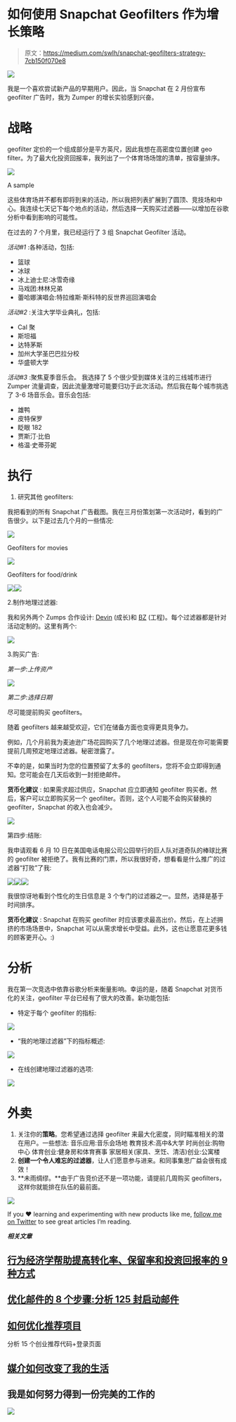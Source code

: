 # 如何使用 Snapchat Geofilters 作为增长策略

> 原文：<https://medium.com/swlh/snapchat-geofilters-strategy-7cb150f070e8>

![](img/7aa8fea33e98741acf8b72568db166af.png)

我是一个喜欢尝试新产品的早期用户。因此，当 Snapchat 在 2 月份宣布 geofilter 广告时，我为 Zumper 的增长实验感到兴奋。

# 战略

geofilter 定价的一个组成部分是平方英尺，因此我想在高密度位置创建 geo filter。为了最大化投资回报率，我列出了一个体育场场馆的清单，按容量排序。

![](img/da637bba14f8d239dc69555087c65a8a.png)

A sample

这些体育场并不都有即将到来的活动，所以我把列表扩展到了圆顶、竞技场和中心。我连续七天记下每个地点的活动，然后选择一天购买过滤器——以增加在谷歌分析中看到影响的可能性。

在过去的 7 个月里，我已经运行了 3 组 Snapchat Geofilter 活动。

*活动#1* :各种活动，包括:

*   篮球
*   冰球
*   冰上迪士尼:冰雪奇缘
*   马戏团:林林兄弟
*   蕾哈娜演唱会:特拉维斯·斯科特的反世界巡回演唱会

*活动#2* :关注大学毕业典礼，包括:

*   Cal 聚
*   斯坦福
*   达特茅斯
*   加州大学圣巴巴拉分校
*   华盛顿大学

*活动#3* :聚焦夏季音乐会。
我选择了 5 个很少受到媒体关注的三线城市进行 Zumper 流量调查，因此流量激增可能要归功于此次活动。然后我在每个城市挑选了 3-6 场音乐会。音乐会包括:

*   雄鸭
*   皮特保罗
*   眨眼 182
*   贾斯汀·比伯
*   格温·史蒂芬妮

# 执行

1.  研究其他 geofilters:

我把看到的所有 Snapchat 广告截图。我在三月份策划第一次活动时，看到的广告很少。以下是过去几个月的一些情况:

![](img/7616dff4f121bbba1b20308f6685aa88.png)

Geofilters for movies

![](img/6308f0ea2529f2b96f4698c76d3d3777.png)

Geofilters for food/drink

![](img/635560a95ace2699061f55e2a9c85de3.png)![](img/176f725270f0f243812572d9578cb5a8.png)

2.制作地理过滤器:

我和另外两个 Zumps 合作设计: [Devin](https://twitter.com/dobrien123) (成长)和 [BZ](https://twitter.com/atav32) (工程)。每个过滤器都是针对活动定制的。这里有两个:

![](img/b70da33f4d1cb14e6c9ef23e8bdf5b8a.png)

3.购买广告:

*第一步:上传资产*

![](img/6c7e3cb78107e17e5c64493852ec2474.png)

*第二步:选择日期*

尽可能提前购买 geofilters。

随着 geofilters 越来越受欢迎，它们在储备方面也变得更具竞争力。

例如，几个月前我为麦迪逊广场花园购买了几个地理过滤器。但是现在你可能需要提前几周预定地理过滤器。秘密泄露了。

不幸的是，如果当时为您的位置预留了太多的 geofilters，您将不会立即得到通知。您可能会在几天后收到一封拒绝邮件。

**货币化建议** :
如果需求超过供应，Snapchat 应立即通知 geofilter 购买者。然后，客户可以立即购买另一个 geofilter。否则，这个人可能不会购买替换的 geofilter，Snapchat 的收入也会减少。

![](img/c2b7e3811045502e45ed7ca345fac45d.png)

第四步:结账:

我申请观看 6 月 10 日在美国电话电报公司公园举行的巨人队对道奇队的棒球比赛的 geofilter 被拒绝了。我有比赛的门票，所以我很好奇，想看看是什么推广的过滤器“打败”了我:

![](img/8e866937987b52df81ec5abaa3eb5a40.png)![](img/0d0949842d835daaf4000fca987eeb55.png)![](img/509d152e64ed477cd440fab7c3314fab.png)

我很惊讶地看到个性化的生日信息是 3 个专门的过滤器之一。显然，选择是基于时间排序。

**货币化建议** :
Snapchat 在购买 geofilter 时应该要求最高出价。然后，在上述拥挤的市场场景中，Snapchat 可以从需求增长中受益。此外，这也让愿意花更多钱的顾客更开心。:)

# **分析**

我在第一次竞选中依靠谷歌分析来衡量影响。幸运的是，随着 Snapchat 对货币化的关注，geofilter 平台已经有了很大的改善。新功能包括:

*   特定于每个 geofilter 的指标:

![](img/1edb65269e933808abd9a7cc347a0533.png)

*   “我的地理过滤器”下的指标概述:

![](img/668fc1fd2f7a7fc3b1b53a162f7253ac.png)

*   在线创建地理过滤器的选项:

![](img/93cf721d6158cec7892585e840b94f4b.png)

# **外卖**

1.  关注你的**策略**。您希望通过选择 geofilter 来最大化密度，同时瞄准相关的潜在用户。一些想法:
    音乐应用:音乐会场地
    教育技术:高中&大学
    时尚创业:购物中心
    体育创业:健身房和体育赛事
    家居相关(家具、烹饪、清洁)创业:公寓楼
2.  **创建一个令人难忘的过滤器**，让人们愿意参与进来。和同事集思广益会很有成效！
3.  **未雨绸缪。**由于广告竞价还不是一项功能，请提前几周购买 geofilters，这样你就能排在队伍的最前面。

[![](img/bd775732b30f52f4aefa2ea5c1adf1d8.png)](https://twitter.com/inaherlihy)

If you ❤ learning and experimenting with new products like me, [follow me on Twitter](https://twitter.com/inaherlihy) to see great articles I’m reading.

***相关文章***

## [**行为经济学帮助提高转化率、保留率和投资回报率的 9 种方式**](/@inaherlihy/9-ways-behavioral-economics-can-help-increase-conversion-retention-and-roi-3e245a2604e3#.86yh0dflb)

## [优化邮件的 8 个步骤:分析 125 封启动邮件](http://www.inaherlihy.com/blog/2015/1/27/8-steps-to-optimize-emails)

## [如何优化推荐项目](/@inaherlihy/how-to-optimize-182250e499d7)

分析 15 个创业推荐代码+登录页面

## [**媒介如何改变了我的生活**](/@inaherlihy/how-medium-changed-my-life-954662c5a73b#.voyb2qwus)

## 我是如何努力得到一份完美的工作的

[![](img/bcf14a03e7d4004e514380cc3f9ee1b5.png)](http://www.inaherlihy.com/subscribe/)